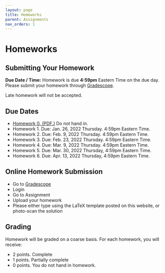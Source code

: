```yaml
---
layout: page
title: Homeworks
parent: Assignments
nav_orders: 1
---
```

# Homeworks 

## Submitting Your Homework  
**Due Date / Time:** Homework is due **4:59pm** Eastern Time on the due day. Please submit your homework through [Gradescope](https://www.gradescope.com/courses/345155).

Late homework will not be accepted.

## Due Dates
- [Homework 0. (PDF.)](hw0.pdf) Do not hand in.
- Homework 1. Due: Jan. 26, 2022 Thursday. 4:59pm Eastern Time. 
- Homework 2. Due: Feb. 9, 2022 Thursday. 4:59pm Eastern Time. 
- Homework 3. Due: Feb. 23, 2022 Thursday. 4:59pm Eastern Time. 
- Homework 4. Due: Mar. 9, 2022 Thursday. 4:59pm Eastern Time. 
- Homework 5. Due: Mar. 30, 2022 Thursday, 4:59pm Eastern Time. 
- Homework 6. Due: Apr. 13, 2022 Thursday, 4:59pm Eastern Time.

## Online Homework Submission
- Go to [Gradescope](https://www.gradescope.com/courses/478533)
- Login
- Go to Assignment
- Upload your homework
- Please either type using the LaTeX template posted on this website, or photo-scan the solution

## Grading
Homework will be graded on a coarse basis. For each homework, you will receive:
- 2 points. Complete
- 1 points. Partially complete
- 0 points. You do not hand in homework.